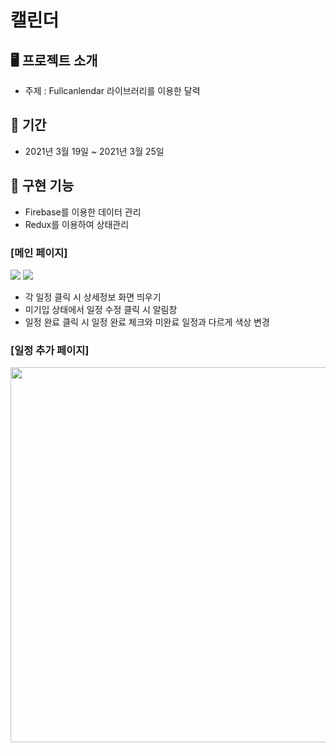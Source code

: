 # 캘린더

## 🖥 프로젝트 소개
* 주제 : Fullcanlendar 라이브러리를 이용한 달력

## 📆 기간
* 2021년 3월 19일 ~ 2021년 3월 25일

## 🔧 구현 기능
* Firebase를 이용한 데이터 관리
* Redux를 이용하여 상태관리

### [메인 페이지]
<img src='https://images.velog.io/images/kbhoon/post/4543fcea-ed53-4397-9e30-aa8bc287cd01/image.png'>
<img src='https://images.velog.io/images/kbhoon/post/9b1c4c01-4d6d-4f5a-a113-6cd5d18a0c3a/image.png'>

* 각 일정 클릭 시 상세정보 화면 띄우기
* 미기입 상태에서 일정 수정 클릭 시 알림창
* 일정 완료 클릭 시 일정 완료 체크와 미완료 일정과 다르게 색상 변경
### [일정 추가 페이지]
<img src='https://images.velog.io/images/kbhoon/post/fe556a82-212b-447a-b58a-a153acfe0b50/image.png' width='600' height='auto'>